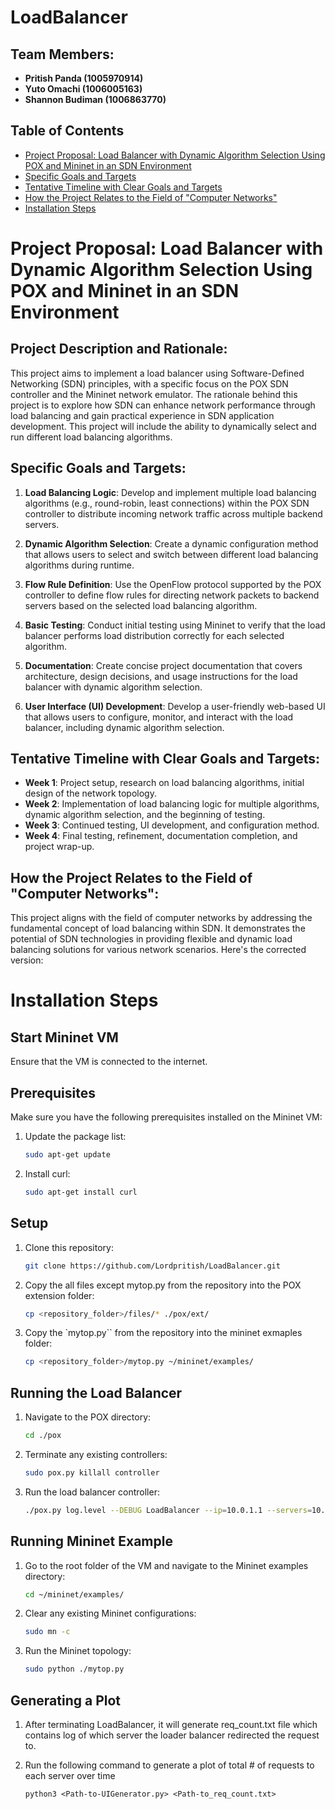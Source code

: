 # LoadBalancer

## Team Members:
- **Pritish Panda (1005970914)**
- **Yuto Omachi (1006005163)**
- **Shannon Budiman (1006863770)**

## Table of Contents
- [Project Proposal: Load Balancer with Dynamic Algorithm Selection Using POX and Mininet in an SDN Environment](#project-proposal-load-balancer-with-dynamic-algorithm-selection-using-pox-and-mininet-in-an-sdn-environment)
- [Specific Goals and Targets](#specific-goals-and-targets)
- [Tentative Timeline with Clear Goals and Targets](#tentative-timeline-with-clear-goals-and-targets)
- [How the Project Relates to the Field of "Computer Networks"](#how-the-project-relates-to-the-field-of-computer-networks)
- [Installation Steps](#installation-steps)


# Project Proposal: Load Balancer with Dynamic Algorithm Selection Using POX and Mininet in an SDN Environment

## Project Description and Rationale:
This project aims to implement a load balancer using Software-Defined Networking (SDN) principles, with a specific focus on the POX SDN controller and the Mininet network emulator. The rationale behind this project is to explore how SDN can enhance network performance through load balancing and gain practical experience in SDN application development. This project will include the ability to dynamically select and run different load balancing algorithms.

## Specific Goals and Targets:
1. **Load Balancing Logic**: Develop and implement multiple load balancing algorithms (e.g., round-robin, least connections) within the POX SDN controller to distribute incoming network traffic across multiple backend servers.

2. **Dynamic Algorithm Selection**: Create a dynamic configuration method that allows users to select and switch between different load balancing algorithms during runtime.

3. **Flow Rule Definition**: Use the OpenFlow protocol supported by the POX controller to define flow rules for directing network packets to backend servers based on the selected load balancing algorithm.

4. **Basic Testing**: Conduct initial testing using Mininet to verify that the load balancer performs load distribution correctly for each selected algorithm.

5. **Documentation**: Create concise project documentation that covers architecture, design decisions, and usage instructions for the load balancer with dynamic algorithm selection.

6. **User Interface (UI) Development**: Develop a user-friendly web-based UI that allows users to configure, monitor, and interact with the load balancer, including dynamic algorithm selection.

## Tentative Timeline with Clear Goals and Targets:
- **Week 1**: Project setup, research on load balancing algorithms, initial design of the network topology.
- **Week 2**: Implementation of load balancing logic for multiple algorithms, dynamic algorithm selection, and the beginning of testing.
- **Week 3**: Continued testing, UI development, and configuration method.
- **Week 4**: Final testing, refinement, documentation completion, and project wrap-up.


## How the Project Relates to the Field of "Computer Networks":
This project aligns with the field of computer networks by addressing the fundamental concept of load balancing within SDN. It demonstrates the potential of SDN technologies in providing flexible and dynamic load balancing solutions for various network scenarios.
Here's the corrected version:


# Installation Steps

## Start Mininet VM

Ensure that the VM is connected to the internet.

## Prerequisites

Make sure you have the following prerequisites installed on the Mininet VM:

1. Update the package list:

   ```bash
   sudo apt-get update
   ```

2. Install curl:

   ```bash
   sudo apt-get install curl
   ```

## Setup

1. Clone this repository:

   ```bash
   git clone https://github.com/Lordpritish/LoadBalancer.git
   ```

2. Copy the all files except mytop.py from the repository into the POX extension folder:

   ```bash
   cp <repository_folder>/files/* ./pox/ext/
   ```
4. Copy the `mytop.py`` from the repository into the mininet exmaples folder:

   ```bash
   cp <repository_folder>/mytop.py ~/mininet/examples/
   ```

## Running the Load Balancer

1. Navigate to the POX directory:

   ```bash
   cd ./pox
   ```

2. Terminate any existing controllers:

   ```bash
   sudo pox.py killall controller
   ```

3. Run the load balancer controller:

   ```bash
   ./pox.py log.level --DEBUG LoadBalancer --ip=10.0.1.1 --servers=10.0.0.1,10.0.0.2,10.0.0.3,10.0.0.4
   ```

## Running Mininet Example

1. Go to the root folder of the VM and navigate to the Mininet examples directory:

   ```bash
   cd ~/mininet/examples/
   ```

2. Clear any existing Mininet configurations:

   ```bash
   sudo mn -c
   ```

3. Run the Mininet topology:

   ```bash
   sudo python ./mytop.py
   ```

## Generating a Plot
1. After terminating LoadBalancer, it will generate req_count.txt file which contains log of which server the loader balancer redirected the request to.

2. Run the following command to generate a plot of total # of requests to each server over time

   ``` python3 <Path-to-UIGenerator.py> <Path-to_req_count.txt> ```

